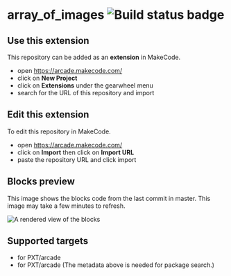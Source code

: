 # array_of_images ![Build status badge](https://github.com/michaelbraunrentonschools/array_of_images/workflows/MakeCode/badge.svg)



## Use this extension

This repository can be added as an **extension** in MakeCode.

* open https://arcade.makecode.com/
* click on **New Project**
* click on **Extensions** under the gearwheel menu
* search for the URL of this repository and import

## Edit this extension

To edit this repository in MakeCode.

* open https://arcade.makecode.com/
* click on **Import** then click on **Import URL**
* paste the repository URL and click import

## Blocks preview

This image shows the blocks code from the last commit in master.
This image may take a few minutes to refresh.

![A rendered view of the blocks](https://github.com/michaelbraunrentonschools/array_of_images/raw/master/.makecode/blocks.png)

## Supported targets

* for PXT/arcade
* for PXT/arcade
(The metadata above is needed for package search.)

